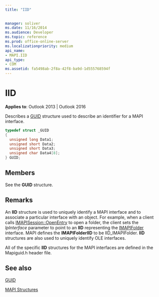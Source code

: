 ```yaml
---
title: "IID"
 
 
manager: soliver
ms.date: 11/16/2014
ms.audience: Developer
ms.topic: reference
ms.prod: office-online-server
ms.localizationpriority: medium
api_name:
- MAPI.IID
api_type:
- COM
ms.assetid: fa5498ab-2f8a-42f8-ba9d-1d555768594f
---
```


# IID

  
  
**Applies to**: Outlook 2013 | Outlook 2016 
  
Describes a [GUID](guid.md) structure used to describe an identifier for a MAPI interface. 
  
```cpp
typedef struct _GUID
{
  unsigned long Data1;
  unsigned short Data2;
  unsigned short Data3;
  unsigned char Data4[8];
} GUID;

```

## Members

See the **GUID** structure. 
  
## Remarks

An **IID** structure is used to uniquely identify a MAPI interface and to associate a particular interface with an object. For example, when a client calls [IMAPISession::OpenEntry](imapisession-openentry.md) to open a folder, the client sets the  _lpInterface_ parameter to point to an **IID** representing the [IMAPIFolder](imapifolderimapicontainer.md) interface. MAPI defines the **IMAPIFolderIID** to be IID_IMAPIFolder. **IID** structures are also used to uniquely identify OLE interfaces. 
  
All of the specific **IID** structures for the MAPI interfaces are defined in the Mapiguid.h header file. 
  
## See also



[GUID](guid.md)


[MAPI Structures](mapi-structures.md)

